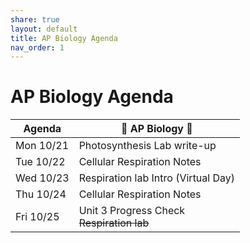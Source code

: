 ```yaml
---
share: true
layout: default
title: AP Biology Agenda
nav_order: 1
---
```

# AP Biology Agenda

| Agenda    | 🧬 AP Biology 🦠                             |
| --------- | -------------------------------------------- |
| Mon 10/21 | Photosynthesis Lab write-up                  |
| Tue 10/22 | Cellular Respiration Notes                   |
| Wed 10/23 | Respiration lab Intro (Virtual Day)          |
| Thu 10/24 | Cellular Respiration Notes                   |
| Fri 10/25 | Unit 3 Progress Check<br>~~Respiration lab~~ |
